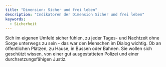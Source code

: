 ```yaml
---
title: "Dimension: Sicher und frei leben"
description: "Indikatoren der Dimension Sicher und frei leben"
keywords:
  - Sicherheit
---
```


Sich im eigenen Umfeld sicher fühlen, zu jeder Tages- und Nachtzeit ohne Sorge unterwegs zu sein - das war den Menschen im Dialog wichtig. Ob an öffentlichen Plätzen, zu Hause, in Bussen oder Bahnen. Sie wollen sich geschützt wissen, von einer gut ausgestatteten Polizei und einer durchsetzungsfähigen Justiz.
